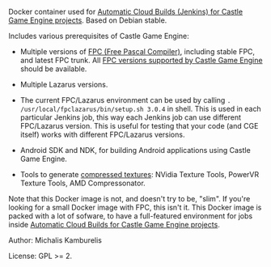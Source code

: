 Docker container used for [Automatic Cloud Builds (Jenkins) for Castle Game Engine projects](https://jenkins.castle-engine.io/). Based on Debian stable.

Includes various prerequisites of Castle Game Engine:

- Multiple versions of [FPC (Free Pascal Compiler)](http://freepascal.org/), including stable FPC, and latest FPC trunk. All [FPC versions supported by Castle Game Engine](https://castle-engine.io/supported_compilers.php) should be available.

- Multiple Lazarus versions.

- The current FPC/Lazarus environment can be used by calling `. /usr/local/fpclazarus/bin/setup.sh 3.0.4` in shell. This is used in each particular Jenkins job, this way each Jenkins job can use different FPC/Lazarus version. This is useful for testing that your code (and CGE itself) works with different FPC/Lazarus versions.

- Android SDK and NDK, for building Android applications using Castle Game Engine.

- Tools to generate [compressed textures](https://castle-engine.io/creating_data_auto_generated_textures.php): NVidia Texture Tools, PowerVR Texture Tools, AMD Compressonator.

Note that this Docker image is not, and doesn't try to be, "slim". If you're looking for a small Docker image with FPC, this isn't it. This Docker image is packed with a lot of sofware, to have a full-featured environment for jobs inside [Automatic Cloud Builds for Castle Game Engine projects](https://jenkins.castle-engine.io/).

Author: Michalis Kamburelis

License: GPL >= 2.
